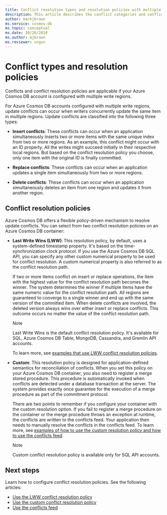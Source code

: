 ```yaml
---
title: Conflict resolution types and resolution policies with multiple write regions in Azure Cosmos DB 
description: This article describes the conflict categories and conflict resolution policies in Azure Cosmos DB.
author: markjbrown
ms.service: cosmos-db
ms.topic: conceptual
ms.date: 10/26/2018
ms.author: mjbrown
ms.reviewer: sngun
---
```


# Conflict types and resolution policies

Conflicts and conflict resolution policies are applicable if your Azure Cosmos DB account is configured with multiple write regions.

For Azure Cosmos DB accounts configured with multiple write regions, update conflicts can occur when writers concurrently update the same item in multiple regions. Update conflicts are classified into the following three types:

* **Insert conflicts**: These conflicts can occur when an application simultaneously inserts two or more items with the same unique index from two or more regions. As an example, this conflict might occur with an ID property. All the writes might succeed initially in their respective local regions. But based on the conflict resolution policy you choose, only one item with the original ID is finally committed.

* **Replace conflicts**: These conflicts can occur when an application updates a single item simultaneously from two or more regions.

* **Delete conflicts**: These conflicts can occur when an application simultaneously deletes an item from one region and updates it from another region.

## Conflict resolution policies

Azure Cosmos DB offers a flexible policy-driven mechanism to resolve update conflicts. You can select from two conflict resolution policies on an Azure Cosmos DB container:

- **Last Write Wins (LWW)**: This resolution policy, by default, uses a system-defined timestamp property. It's based on the time-synchronization clock protocol. If you use the Azure Cosmos DB SQL API, you can specify any other custom numerical property to be used for conflict resolution. A custom numerical property is also referred to as the conflict resolution path. 

  If two or more items conflict on insert or replace operations, the item with the highest value for the conflict resolution path becomes the winner. The system determines the winner if multiple items have the same numeric value for the conflict resolution path. All regions are guaranteed to converge to a single winner and end up with the same version of the committed item. When delete conflicts are involved, the deleted version always wins over either insert or replace conflicts. This outcome occurs no matter the value of the conflict resolution path.

  > [!NOTE]
  > Last Write Wins is the default conflict resolution policy. It's available for SQL, Azure Cosmos DB Table, MongoDB, Cassandra, and Gremlin API accounts.

  To learn more, see [examples that use LWW conflict resolution policies](how-to-manage-conflicts.md#create-a-last-writer-wins-conflict-resolution-policy).

- **Custom**: This resolution policy is designed for application-defined semantics for reconciliation of conflicts. When you set this policy on your Azure Cosmos DB container, you also need to register a merge stored procedure. This procedure is automatically invoked when conflicts are detected under a database transaction at the server. The system provides exactly once guarantee for the execution of a merge procedure as part of the commitment protocol.  

  There are two points to remember if you configure your container with the custom resolution option. If you fail to register a merge procedure on the container or the merge procedure throws an exception at runtime, the conflicts are written to the conflicts feed. Your application then needs to manually resolve the conflicts in the conflicts feed. To learn more, see [examples of how to use the custom resolution policy and how to use the conflicts feed](how-to-manage-conflicts.md#create-a-last-writer-wins-conflict-resolution-policy).

  > [!NOTE]
  > Custom conflict resolution policy is available only for SQL API accounts.

## Next steps

Learn how to configure conflict resolution policies. See the following articles:

* [Use the LWW conflict resolution policy](how-to-manage-conflicts.md#create-a-last-writer-wins-conflict-resolution-policy)
* [Use the custom conflict resolution policy](how-to-manage-conflicts.md#create-a-last-writer-wins-conflict-resolution-policy)
* [Use the conflicts feed](how-to-manage-conflicts.md#read-from-conflict-feed)
